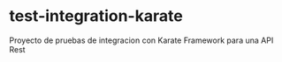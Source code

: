 # test-integration-karate
Proyecto de pruebas de integracion con Karate Framework para una API Rest
